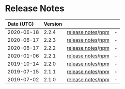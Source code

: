 # Release Notes

| Date (UTC) | Version |  |  |
| :-- | :-- | :--: | :-- |
2020-06-18 | 2.2.4 | [release notes](v2.2.4/README.md)/[npm](https://www.npmjs.com/package/@dagonmetric/ng-log-gtag/v/2.2.4) | - |
2020-06-17 | 2.2.3 | [release notes](v2.2.3/README.md)/[npm](https://www.npmjs.com/package/@dagonmetric/ng-log-gtag/v/2.2.3) | - |
2020-06-17 | 2.2.2 | [release notes](v2.2.2/README.md)/[npm](https://www.npmjs.com/package/@dagonmetric/ng-log-gtag/v/2.2.2) | - |
2020-01-06 | 2.2.1 | [release notes](v2.2.1/README.md)/[npm](https://www.npmjs.com/package/@dagonmetric/ng-log-gtag/v/2.2.1) | - |
2019-10-14 | 2.2.0 | [release notes](v2.2.0/README.md)/[npm](https://www.npmjs.com/package/@dagonmetric/ng-log-gtag/v/2.2.0) | - |
2019-07-15 | 2.1.1 | [release notes](v2.1.1/README.md)/[npm](https://www.npmjs.com/package/@dagonmetric/ng-log-gtag/v/2.1.1) | - |
2019-07-02 | 2.1.0 | [release notes](v2.1.0/README.md)/[npm](https://www.npmjs.com/package/@dagonmetric/ng-log-gtag/v/2.1.0) | - |
